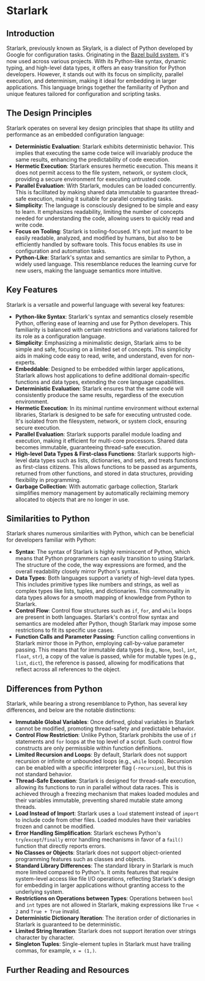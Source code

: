 # Starlark

## Introduction

Starlark, previously known as Skylark, is a dialect of Python developed by Google for configuration tasks. Originating in the [Bazel build system](https://bazel.build/), it's now used across various projects. With its Python-like syntax, dynamic typing, and high-level data types, it offers an easy transition for Python developers. However, it stands out with its focus on simplicity, parallel execution, and determinism, making it ideal for embedding in larger applications. This language brings together the familiarity of Python and unique features tailored for configuration and scripting tasks.

## The Design Principles

Starlark operates on several key design principles that shape its utility and performance as an embedded configuration language:

- **Deterministic Evaluation**: Starlark exhibits deterministic behavior. This implies that executing the same code twice will invariably produce the same results, enhancing the predictability of code execution.
- **Hermetic Execution**: Starlark ensures hermetic execution. This means it does not permit access to the file system, network, or system clock, providing a secure environment for executing untrusted code.
- **Parallel Evaluation**: With Starlark, modules can be loaded concurrently. This is facilitated by making shared data immutable to guarantee thread-safe execution, making it suitable for parallel computing tasks.
- **Simplicity**: The language is consciously designed to be simple and easy to learn. It emphasizes readability, limiting the number of concepts needed for understanding the code, allowing users to quickly read and write code.
- **Focus on Tooling**: Starlark is tooling-focused. It's not just meant to be easily readable, analyzed, and modified by humans, but also to be efficiently handled by software tools. This focus enables its use in configuration and automation tasks.
- **Python-Like**: Starlark's syntax and semantics are similar to Python, a widely used language. This resemblance reduces the learning curve for new users, making the language semantics more intuitive.

## Key Features

Starlark is a versatile and powerful language with several key features:

- **Python-like Syntax**: Starlark's syntax and semantics closely resemble Python, offering ease of learning and use for Python developers. This familiarity is balanced with certain restrictions and variations tailored for its role as a configuration language.
- **Simplicity**: Emphasizing a minimalistic design, Starlark aims to be simple and safe, focusing on a limited set of concepts. This simplicity aids in making code easy to read, write, and understand, even for non-experts.
- **Embeddable**: Designed to be embedded within larger applications, Starlark allows host applications to define additional domain-specific functions and data types, extending the core language capabilities.
- **Deterministic Evaluation**: Starlark ensures that the same code will consistently produce the same results, regardless of the execution environment.
- **Hermetic Execution**: In its minimal runtime environment without external libraries, Starlark is designed to be safe for executing untrusted code. It's isolated from the filesystem, network, or system clock, ensuring secure execution.
- **Parallel Evaluation**: Starlark supports parallel module loading and execution, making it efficient for multi-core processors. Shared data becomes immutable, guaranteeing thread-safe execution.
- **High-level Data Types & First-class Functions**: Starlark supports high-level data types such as lists, dictionaries, and sets, and treats functions as first-class citizens. This allows functions to be passed as arguments, returned from other functions, and stored in data structures, providing flexibility in programming.
- **Garbage Collection**: With automatic garbage collection, Starlark simplifies memory management by automatically reclaiming memory allocated to objects that are no longer in use.

## Similarities to Python

Starlark shares numerous similarities with Python, which can be beneficial for developers familiar with Python:

- **Syntax**: The syntax of Starlark is highly reminiscent of Python, which means that Python programmers can easily transition to using Starlark. The structure of the code, the way expressions are formed, and the overall readability closely mirror Python's syntax.
- **Data Types**: Both languages support a variety of high-level data types. This includes primitive types like numbers and strings, as well as complex types like lists, tuples, and dictionaries. This commonality in data types allows for a smooth mapping of knowledge from Python to Starlark.
- **Control Flow**: Control flow structures such as `if`, `for`, and `while` loops are present in both languages. Starlark's control flow syntax and semantics are modeled after Python, though Starlark may impose some restrictions to fit its specific use cases.
- **Function Calls and Parameter Passing**: Function calling conventions in Starlark mirror those in Python, employing call-by-value parameter passing. This means that for immutable data types (e.g., `None`, `bool`, `int`, `float`, `str`), a copy of the value is passed, while for mutable types (e.g., `list`, `dict`), the reference is passed, allowing for modifications that reflect across all references to the object.

## Differences from Python

Starlark, while bearing a strong resemblance to Python, has several key differences, and below are the notable distinctions:

- **Immutable Global Variables**: Once defined, global variables in Starlark cannot be modified, promoting thread-safety and predictable behavior.
- **Control Flow Restriction**: Unlike Python, Starlark prohibits the use of `if` statements and `for` loops at the top level of a script. Such control flow constructs are only permissible within function definitions.
- **Limited Recursion and Loops**: By default, Starlark does not support recursion or infinite or unbounded loops (e.g., `while` loops). Recursion can be enabled with a specific interpreter flag (`-recursion`), but this is not standard behavior.
- **Thread-Safe Execution**: Starlark is designed for thread-safe execution, allowing its functions to run in parallel without data races. This is achieved through a freezing mechanism that makes loaded modules and their variables immutable, preventing shared mutable state among threads.
- **Load Instead of Import**: Starlark uses a `load` statement instead of `import` to include code from other files. Loaded modules have their variables frozen and cannot be modified.
- **Error Handling Simplification**: Starlark eschews Python's `try`/`except`/`finally` error handling mechanisms in favor of a `fail()` function that directly reports errors.
- **No Classes or Objects**: Starlark does not support object-oriented programming features such as classes and objects.
- **Standard Library Differences**: The standard library in Starlark is much more limited compared to Python's. It omits features that require system-level access like file I/O operations, reflecting Starlark's design for embedding in larger applications without granting access to the underlying system.
- **Restrictions on Operations between Types**: Operations between `bool` and `int` types are not allowed in Starlark, making expressions like `True < 2` and `True + True` invalid.
- **Deterministic Dictionary Iteration**: The iteration order of dictionaries in Starlark is guaranteed to be deterministic.
- **Limited String Iteration**: Starlark does not support iteration over strings character by character.
- **Singleton Tuples**: Single-element tuples in Starlark must have trailing commas, for example, `x = (1,)`.

## Further Reading and Resources
